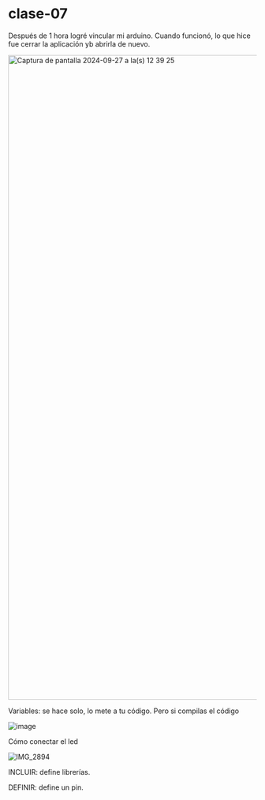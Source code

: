 # clase-07

Después de 1 hora logré vincular mi arduino. Cuando funcionó, lo que hice fue cerrar la aplicación yb abrirla de nuevo.

<img width="1306" alt="Captura de pantalla 2024-09-27 a la(s) 12 39 25" src="https://github.com/user-attachments/assets/2011a3ee-3337-4dd3-bcea-d0f65a7de765">

Variables: se hace solo, lo mete a tu código. Pero si compilas el código

![image](https://github.com/user-attachments/assets/35539ade-ccc5-4aa0-bb5f-8f2910bdd7b5)

Cómo conectar el led

![IMG_2894](https://github.com/user-attachments/assets/6bf581d8-433c-4844-9884-256d4d452459)

INCLUIR: define librerías.

DEFINIR: define un pin.
